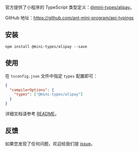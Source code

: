 官方提供了小程序的 TypeScript 类型定义：[@mini-types/alipay](https://www.npmjs.com/package/@mini-types/alipay)。

GitHub 地址：<https://github.com/ant-mini-program/api-typings>

## 安装

```shell
npm install @mini-types/alipay --save
```

## 使用

在 `tsconfig.json` 文件中指定 `types` 配置即可：

```json
{
  "compilerOptions": {
    "types": ["@mini-types/alipay"]
  }
}
```

详细文档请参考 [README](https://github.com/ant-mini-program/api-typings)。

## 反馈

如果您发现了任何问题，欢迎给我们提 [issue](https://github.com/ant-mini-program/api-typings/issues)。
